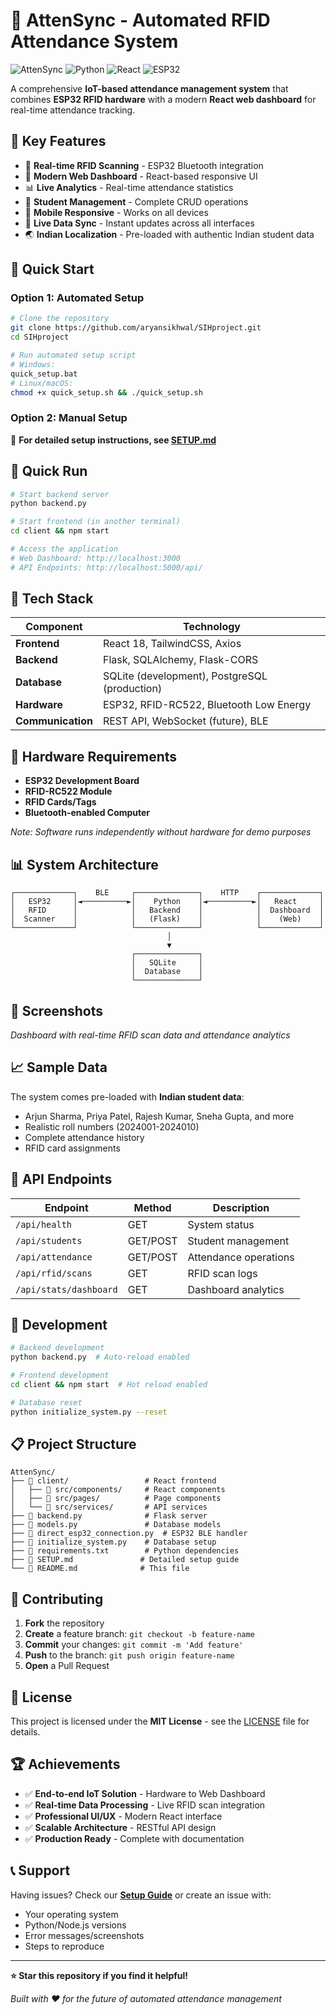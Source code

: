 # 🎯 AttenSync - Automated RFID Attendance System

![AttenSync](https://img.shields.io/badge/AttenSync-RFID%20Attendance-blue?style=for-the-badge)
![Python](https://img.shields.io/badge/Python-3.8+-green?style=flat-square)
![React](https://img.shields.io/badge/React-18+-blue?style=flat-square)
![ESP32](https://img.shields.io/badge/ESP32-BLE%20RFID-red?style=flat-square)

A comprehensive **IoT-based attendance management system** that combines **ESP32 RFID hardware** with a modern **React web dashboard** for real-time attendance tracking.

## 🌟 Key Features

- 🔷 **Real-time RFID Scanning** - ESP32 Bluetooth integration
- 🎨 **Modern Web Dashboard** - React-based responsive UI
- 📊 **Live Analytics** - Real-time attendance statistics
- 👥 **Student Management** - Complete CRUD operations
- 📱 **Mobile Responsive** - Works on all devices
- 🔄 **Live Data Sync** - Instant updates across all interfaces
- 🌏 **Indian Localization** - Pre-loaded with authentic Indian student data

## 🚀 Quick Start

### Option 1: Automated Setup

```bash
# Clone the repository
git clone https://github.com/aryansikhwal/SIHproject.git
cd SIHproject

# Run automated setup script
# Windows:
quick_setup.bat
# Linux/macOS:
chmod +x quick_setup.sh && ./quick_setup.sh
```

### Option 2: Manual Setup

📖 **For detailed setup instructions, see [SETUP.md](SETUP.md)**

## 🎯 Quick Run

```bash
# Start backend server
python backend.py

# Start frontend (in another terminal)
cd client && npm start

# Access the application
# Web Dashboard: http://localhost:3000
# API Endpoints: http://localhost:5000/api/
```

## 🔧 Tech Stack

| Component | Technology |
|-----------|------------|
| **Frontend** | React 18, TailwindCSS, Axios |
| **Backend** | Flask, SQLAlchemy, Flask-CORS |
| **Database** | SQLite (development), PostgreSQL (production) |
| **Hardware** | ESP32, RFID-RC522, Bluetooth Low Energy |
| **Communication** | REST API, WebSocket (future), BLE |

## 📱 Hardware Requirements

- **ESP32 Development Board**
- **RFID-RC522 Module**  
- **RFID Cards/Tags**
- **Bluetooth-enabled Computer**

*Note: Software runs independently without hardware for demo purposes*

## 📊 System Architecture

```
┌─────────────┐    BLE     ┌──────────────┐    HTTP    ┌─────────────┐
│   ESP32     │◄──────────►│    Python    │◄──────────►│   React     │
│   RFID      │            │   Backend    │            │  Dashboard  │
│  Scanner    │            │   (Flask)    │            │    (Web)    │
└─────────────┘            └──────────────┘            └─────────────┘
                                   │
                                   ▼
                           ┌──────────────┐
                           │   SQLite     │
                           │  Database    │
                           └──────────────┘
```

## 🎨 Screenshots

*Dashboard with real-time RFID scan data and attendance analytics*

## 📈 Sample Data

The system comes pre-loaded with **Indian student data**:

- Arjun Sharma, Priya Patel, Rajesh Kumar, Sneha Gupta, and more
- Realistic roll numbers (2024001-2024010)
- Complete attendance history
- RFID card assignments

## 🤖 API Endpoints

| Endpoint | Method | Description |
|----------|--------|-------------|
| `/api/health` | GET | System status |
| `/api/students` | GET/POST | Student management |
| `/api/attendance` | GET/POST | Attendance operations |
| `/api/rfid/scans` | GET | RFID scan logs |
| `/api/stats/dashboard` | GET | Dashboard analytics |

## 🔧 Development

```bash
# Backend development
python backend.py  # Auto-reload enabled

# Frontend development  
cd client && npm start  # Hot reload enabled

# Database reset
python initialize_system.py --reset
```

## 📋 Project Structure

```
AttenSync/
├── 📁 client/                 # React frontend
│   ├── 📁 src/components/     # React components
│   ├── 📁 src/pages/          # Page components
│   └── 📁 src/services/       # API services
├── 📄 backend.py              # Flask server
├── 📄 models.py               # Database models
├── 📄 direct_esp32_connection.py  # ESP32 BLE handler
├── 📄 initialize_system.py    # Database setup
├── 📄 requirements.txt        # Python dependencies
├── 📄 SETUP.md               # Detailed setup guide
└── 📄 README.md              # This file
```

## 🤝 Contributing

1. **Fork** the repository
2. **Create** a feature branch: `git checkout -b feature-name`
3. **Commit** your changes: `git commit -m 'Add feature'`
4. **Push** to the branch: `git push origin feature-name`  
5. **Open** a Pull Request

## 📄 License

This project is licensed under the **MIT License** - see the [LICENSE](LICENSE) file for details.

## 🏆 Achievements

- ✅ **End-to-end IoT Solution** - Hardware to Web Dashboard
- ✅ **Real-time Data Processing** - Live RFID scan integration  
- ✅ **Professional UI/UX** - Modern React interface
- ✅ **Scalable Architecture** - RESTful API design
- ✅ **Production Ready** - Complete with documentation

## 📞 Support

Having issues? Check our **[Setup Guide](SETUP.md)** or create an issue with:
- Your operating system
- Python/Node.js versions  
- Error messages/screenshots
- Steps to reproduce

---

**⭐ Star this repository if you find it helpful!**

*Built with ❤️ for the future of automated attendance management*
